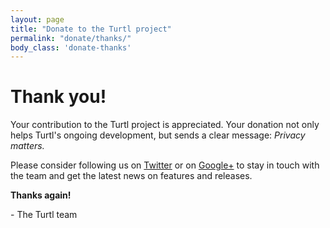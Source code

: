 ```yaml
---
layout: page
title: "Donate to the Turtl project"
permalink: "donate/thanks/"
body_class: 'donate-thanks'
---
```


Thank you!
==========

Your contribution to the Turtl project is appreciated. Your donation not only
helps Turtl's ongoing development, but sends a clear message: *Privacy matters.*

Please consider following us on [Twitter](https://twitter.com/turtlapp) or on
[Google+](https://plus.google.com/communities/105901682343154191710) to stay in
touch with the team and get the latest news on features and releases.

__Thanks again!__

\- The Turtl team

